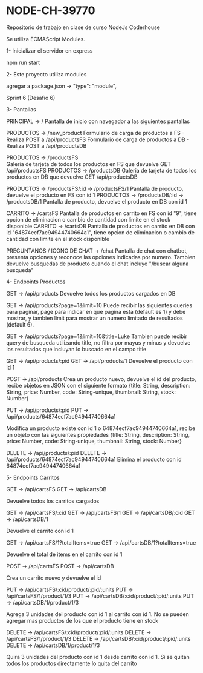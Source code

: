 # NODE-CH-39770

Repositorio de trabajo en clase de curso NodeJs Coderhouse

Se utiliza ECMAScript Modules.

1- Inicializar el servidor en express

npm run start

2- Este proyecto utiliza modules

agregar a package.json -> "type": "module",

Sprint 6 (Desafío 6)

3- Pantallas

PRINCIPAL -> /
Pantalla de inicio con navegador a las siguientes pantallas

PRODUCTOS -> /new_product
Formulario de carga de productos a FS - Realiza POST a /api/productsFS
Formulario de carga de productos a DB - Realiza POST a /api/productsDB

PRODUCTOS -> /productsFS  
Galeria de tarjeta de todos los productos en FS que devuelve GET /api/productsFS
PRODUCTOS -> /productsDB
Galeria de tarjeta de todos los productos en DB que devuelve GET /api/productsDB

PRODUCTOS -> /productsFS/:id -> /productsFS/1
Pantalla de producto, devuelve el producto en FS con id 1
PRODUCTOS -> /productsDB/:id -> /productsDB/1
Pantalla de producto, devuelve el producto en DB con id 1

CARRITO -> /cartsFS
Pantalla de productos en carrito en FS con id "9", tiene opcion de eliminacion o cambio de cantidad con limite en el stock disponible
CARRITO -> /cartsDB
Pantalla de productos en carrito en DB con id "64874ecf7ac94944740664a1", tiene opcion de eliminacion o cambio de cantidad con limite en el stock disponible

PREGUNTANOS / ICONO DE CHAT -> /chat
Pantalla de chat con chatbot, presenta opciones y reconoce las opciones indicadas por numero. Tambien devuelve busquedas de producto cuando el chat incluye "/buscar alguna busqueda"

4- Endpoints Productos

GET -> /api/products
Devuelve todos los productos cargados en DB

GET -> /api/products?page=1&limit=10
Puede recibir las siguientes queries para paginar, page para indicar en que pagina esta (default es 1) y debe mostrar, y tambien limit para mostrar un numero limitado de resultados (default 6).

GET -> /api/products?page=1&limit=10&title=Luke
Tambien puede recibir query de busqueda utilizando title, no filtra por mayus y minus y devuelve los resultados que incluyan lo buscado en el campo title

GET -> /api/products/:pid
GET -> /api/products/1
Devuelve el producto con id 1

POST -> /api/products
Crea un producto nuevo, devuelve el id del producto, recibe objetos en JSON con el siguiente formato
{title: String, description: String, price: Number, code: String-unique, thumbnail: String, stock: Number}

PUT -> /api/products/:pid
PUT -> /api/products/64874ecf7ac94944740664a1

Modifica un producto existe con id 1 o 64874ecf7ac94944740664a1, recibe un objeto con las siguientes propiedades {title: String, description: String, price: Number, code: String-unique, thumbnail: String, stock: Number}

DELETE -> /api/products/:pid
DELETE -> /api/products/64874ecf7ac94944740664a1
Elimina el producto con id 64874ecf7ac94944740664a1

5- Endpoints Carritos

GET -> /api/cartsFS
GET -> /api/cartsDB

Devuelve todos los carritos cargados

GET -> /api/cartsFS/:cid
GET -> /api/cartsFS/1
GET -> /api/cartsDB/:cid
GET -> /api/cartsDB/1

Devuelve el carrito con id 1

GET -> /api/cartsFS/1?totalItems=true
GET -> /api/cartsDB/1?totalItems=true

Devuelve el total de items en el carrito con id 1

POST -> /api/cartsFS
POST -> /api/cartsDB

Crea un carrito nuevo y devuelve el id

PUT -> /api/cartsFS/:cid/product/:pid/:units
PUT -> /api/cartsFS/1/product/1/3
PUT -> /api/cartsDB/:cid/product/:pid/:units
PUT -> /api/cartsDB/1/product/1/3

Agrega 3 unidades del producto con id 1 al carrito con id 1. No se pueden agregar mas productos de los que el producto tiene en stock

DELETE -> /api/cartsFS/:cid/product/:pid/:units
DELETE -> /api/cartsFS/1/product/1/3
DELETE -> /api/cartsDB/:cid/product/:pid/:units
DELETE -> /api/cartsDB/1/product/1/3

Quira 3 unidades del producto con id 1 desde carrito con id 1. Si se quitan todos los productos directamente lo quita del carrito
